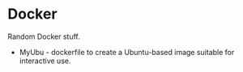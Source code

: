 # Docker

Random Docker stuff.

* MyUbu - dockerfile to create a Ubuntu-based image suitable for interactive use.